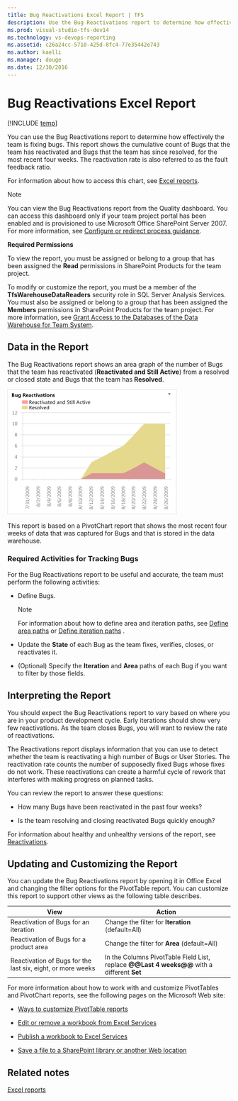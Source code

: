 ```yaml
---
title: Bug Reactivations Excel Report | TFS
description: Use the Bug Reactivations report to determine how effectively the team is fixing bugs - Team Foundation Server (TFS)
ms.prod: visual-studio-tfs-dev14
ms.technology: vs-devops-reporting
ms.assetid: c26a24cc-5710-425d-8fc4-77e35442e743
ms.author: kaelli
ms.manager: douge
ms.date: 12/30/2016
---
```

# Bug Reactivations Excel Report

[!INCLUDE [temp](../_shared/tfs-sharepoint-version.md)]

You can use the Bug Reactivations report to determine how effectively the team is fixing bugs. This report shows the cumulative count of Bugs that the team has reactivated and Bugs that the team has since resolved, for the most recent four weeks. The reactivation rate is also referred to as the fault feedback ratio.  
  
 For information about how to access this chart, see [Excel reports](excel-reports.md).  
  
> [!NOTE]
>  You can view the Bug Reactivations report from the Quality dashboard. You can access this dashboard only if your team project portal has been enabled and is provisioned to use Microsoft Office SharePoint Server 2007. For more information, see [Configure or redirect process guidance](../sharepoint-dashboards/configure-or-redirect-process-guidance.md).  
  
 **Required Permissions**  
  
 To view the report, you must be assigned or belong to a group that has been assigned the **Read** permissions in SharePoint Products for the team project.  
  
 To modify or customize the report, you must be a member of the **TfsWarehouseDataReaders** security role in SQL Server Analysis Services. You must also be assigned or belong to a group that has been assigned the **Members** permissions in SharePoint Products for the team project. For more information, see [Grant Access to the Databases of the Data Warehouse for Team System](../admin/grant-permissions-to-reports.md).  
  
##  <a name="Data"></a> Data in the Report  
 The Bug Reactivations report shows an area graph of the number of Bugs that the team has reactivated (**Reactivated and Still Active**) from a resolved or closed state and Bugs that the team has **Resolved**.  
  
 ![Bug Reactivations Excel Report](_img/procguid_agileexr.png "ProcGuid_AgileExR")  
  
 This report is based on a PivotChart report that shows the most recent four weeks of data that was captured for Bugs and that is stored in the data warehouse.  
  
### Required Activities for Tracking Bugs  
 For the Bug Reactivations report to be useful and accurate, the team must perform the following activities:  
  
-   Define Bugs.  
  
    > [!NOTE]
    >  For information about how to define area and iteration paths, see [Define area paths](../../work/customize/set-area-paths.md) or [Define iteration paths](../../work/customize/set-iteration-paths-sprints.md) .  
  
-   Update the **State** of each Bug as the team fixes, verifies, closes, or reactivates it.  
  
-   (Optional) Specify the **Iteration** and **Area** paths of each Bug if you want to filter by those fields.  
  
##  <a name="Interpreting"></a> Interpreting the Report  
 You should expect the Bug Reactivations report to vary based on where you are in your product development cycle. Early iterations should show very few reactivations. As the team closes Bugs, you will want to review the rate of reactivations.  
  
 The Reactivations report displays information that you can use to detect whether the team is reactivating a high number of Bugs or User Stories. The reactivation rate counts the number of supposedly fixed Bugs whose fixes do not work. These reactivations can create a harmful cycle of rework that interferes with making progress on planned tasks.  
  
 You can review the report to answer these questions:  
  
-   How many Bugs have been reactivated in the past four weeks?  
  
-   Is the team resolving and closing reactivated Bugs quickly enough?  
  
 For information about healthy and unhealthy versions of the report, see [Reactivations](../sql-reports/reactivations-report.md).  
  
##  <a name="Updating"></a> Updating and Customizing the Report  
 You can update the Bug Reactivations report by opening it in Office Excel and changing the filter options for the PivotTable report. You can customize this report to support other views as the following table describes.  
  
|View|Action|  
|----------|------------|  
|Reactivation of Bugs for an iteration|Change the filter for **Iteration** (default=All)|  
|Reactivation of Bugs for a product area|Change the filter for **Area** (default=All)|  
|Reactivation of Bugs for the last six, eight, or more weeks|In the Columns PivotTable Field List, replace **@@Last 4 weeks@@** with a different **Set**|  
  
 For more information about how to work with and customize PivotTables and PivotChart reports, see the following pages on the Microsoft Web site:  
  
-   [Ways to customize PivotTable reports](http://go.microsoft.com/fwlink/?LinkId=165722)  
  
-   [Edit or remove a workbook from Excel Services](http://go.microsoft.com/fwlink/?LinkId=165723)  
  
-   [Publish a workbook to Excel Services](http://go.microsoft.com/fwlink/?LinkId=165724)  
  
-   [Save a file to a SharePoint library or another Web location](http://go.microsoft.com/fwlink/?LinkId=165725)  
  
## Related notes  
 [Excel reports](excel-reports.md)